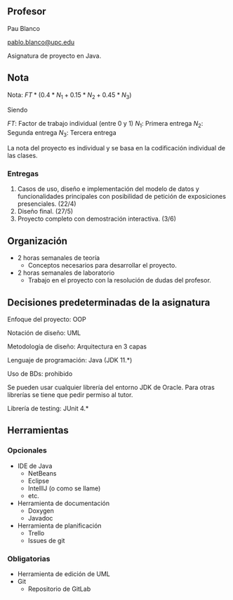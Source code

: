 ## Profesor

Pau Blanco

pablo.blanco@upc.edu


Asignatura de proyecto en Java.

## Nota

Nota: $FT * (0.4 * N_1 + 0.15 * N_2 + 0.45*N_3)$

Siendo

$FT$: Factor de trabajo individual (entre 0 y 1)
$N_1$: Primera entrega
$N_2$: Segunda entrega
$N_3$: Tercera entrega

La nota del proyecto es individual y se basa en la codificación individual de las clases.

### Entregas

1. Casos de uso, diseño e implementación del modelo de datos y funcionalidades principales con posibilidad de petición de exposiciones presenciales. (22/4)
2. Diseño final. (27/5)
3. Proyecto completo con demostración interactiva. (3/6)

## Organización

- 2 horas semanales de teoría
	- Conceptos necesarios para desarrollar el proyecto.
- 2 horas semanales de laboratorio
	- Trabajo en el proyecto con la resolución de dudas del profesor.

## Decisiones predeterminadas de la asignatura

Enfoque del proyecto: OOP

Notación de diseño: UML

Metodología de diseño: Arquitectura en 3 capas

Lenguaje de programación: Java (JDK 11.$*$)

Uso de BDs: prohibido

Se pueden usar cualquier librería del entorno JDK de Oracle. Para otras librerías se tiene que pedir permiso al tutor.

Librería de testing: JUnit 4.$*$

## Herramientas

### Opcionales

- IDE de Java
	- NetBeans
	- Eclipse
	- IntellIJ (o como se llame)
	- etc.
- Herramienta de documentación
	- Doxygen
	- Javadoc
- Herramienta de planificación
	- Trello
	- Issues de git
### Obligatorias

- Herramienta de edición de UML
- Git
	- Repositorio de GitLab